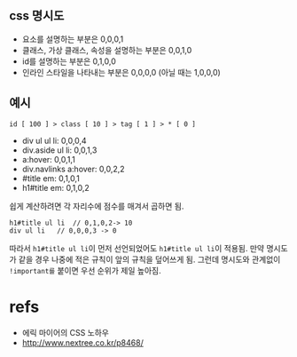 css 명시도
---

* 요소를 설명하는 부분은 0,0,0,1
* 클래스, 가상 클래스, 속성을 설명하는 부분은 0,0,1,0
* id를 설명하는 부분은 0,1,0,0
* 인라인 스타일을 나타내는 부분은 0,0,0,0 (아닐 때는 1,0,0,0)

## 예시
```
id [ 100 ] > class [ 10 ] > tag [ 1 ] > * [ 0 ]
```

* div ul ul li: 0,0,0,4
* div.aside ul li: 0,0,1,3
* a:hover: 0,0,1,1
* div.navlinks a:hover: 0,0,2,2
* #title em: 0,1,0,1
* h1#title em: 0,1,0,2

쉽게 계산하려면 각 자리수에 점수를 매겨서 곱하면 됨.
```
h1#title ul li  // 0,1,0,2-> 10
div ul li   // 0,0,0,3 -> 0
```

따라서 `h1#title ul li`이 먼저 선언되었어도 `h1#title ul li`이 적용됨. 만약 명시도가 같을 경우 나중에 적은 규칙이 앞의 규칙을 덮어쓰게 됨. 그런데 명시도와 관계없이 `!important를` 붙이면 우선 순위가 제일 높아짐.

# refs
* 에릭 마이어의 CSS 노하우
* http://www.nextree.co.kr/p8468/